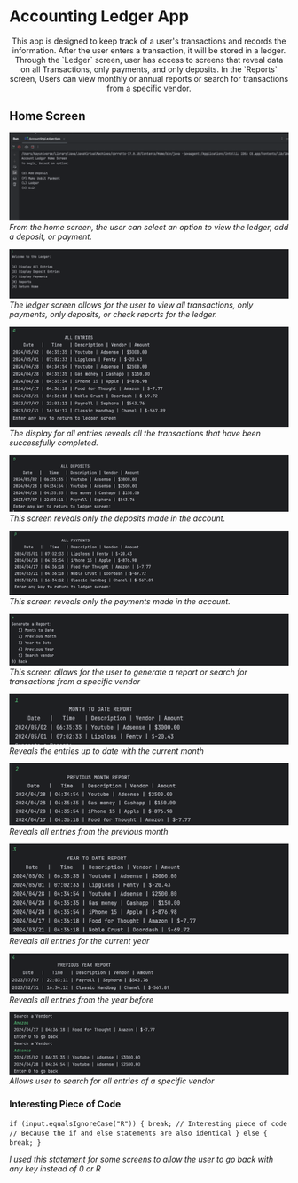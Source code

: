 # Accounting Ledger App
<div style="text-align: center;"> This app is designed to keep track of a user's transactions and records the information. 
After the user enters a transaction, it will be stored in a ledger. Through the `Ledger` screen, 
user has access to screens that reveal data on all Transactions, only payments, and only deposits.
In the `Reports` screen, Users can view monthly or annual reports or search for transactions from a specific vendor.</div>

## Home Screen
![Ledger Home](src/main/resources/LedgerHome.png)
*From the home screen, the user can select an option to view the ledger, add a deposit, or payment.*


![Ledger Screen](src/main/resources/LedgerScreen.png)
*The ledger screen allows for the user to view all transactions, only payments, only deposits, or check reports for the ledger.*

![Display All Entries](src/main/resources/DisplayAllEntriesScreen.png)
*The display for all entries reveals all the transactions that have been successfully completed.*

![Display Only Deposits](src/main/resources/AllDepositsScreen.png)
*This screen reveals only the deposits made in the account.*

![Display Only Payments](src/main/resources/AllPaymentScreen.png)
*This screen reveals only the payments made in the account.*


![Display Report Screen](src/main/resources/ReportScreen.png)
*This screen allows for the user to generate a report or search for transactions from a specific vendor*

![Month to Date](src/main/resources/MonthtoDateReport.png)
*Reveals the entries up to date with the current month*

![Previous Month](src/main/resources/PrevmonthReport.png)
*Reveals all entries from the previous month*

![Year to Date](src/main/resources/YeartoDateReport.png)
*Reveals all entries for the current year*

![Previous Year](src/main/resources/PreviousYearReport.png)
*Reveals all entries from the year before*

![Search Vendor](src/main/resources/SearchVendor.png)
*Allows user to search for all entries of a specific vendor*

### Interesting Piece of Code

`if (input.equalsIgnoreCase("R")) {
break;
// Interesting piece of code
// Because the if and else statements are also identical
} else {
break; }`

*I used this statement for some screens to allow the user to go back with any key instead of 0 or R*
